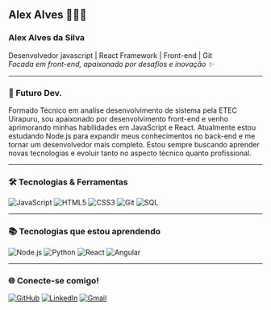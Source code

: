 ## Alex Alves 👨🏻‍💻 

### Alex Alves da Silva

Desenvolvedor javascript | React Framework | Front-end | Git  
*Focada em front-end, apaixonado por desafios e inovação ✨*

---

### 🚀 Futuro Dev. 

Formado Técnico em analise desenvolvimento de sistema pela ETEC Uirapuru, sou apaixonado por desenvolvimento front-end e venho aprimorando minhas habilidades em JavaScript e React. Atualmente estou estudando Node.js para expandir meus conhecimentos no back-end e me tornar um desenvolvedor mais completo. Estou sempre buscando aprender novas tecnologias e evoluir tanto no aspecto técnico quanto profissional.

---

### 🛠️ Tecnologias & Ferramentas

![JavaScript](https://img.shields.io/badge/JavaScript-F7DF1E?style=for-the-badge&logo=javascript&logoColor=black)
![HTML5](https://img.shields.io/badge/HTML5-E34F26?style=for-the-badge&logo=html5&logoColor=white)
![CSS3](https://img.shields.io/badge/CSS3-1572B6?style=for-the-badge&logo=css3&logoColor=white)
![Git](https://img.shields.io/badge/GIT-E44C30?style=for-the-badge&logo=git&logoColor=white)
![SQL](https://img.shields.io/badge/SQL-4479A1?style=for-the-badge&logo=mysql&logoColor=white)

---

### 📚 Tecnologias que estou aprendendo

![Node.js](https://img.shields.io/badge/Node.js-339933?style=for-the-badge&logo=nodedotjs&logoColor=white)
![Python](https://img.shields.io/badge/Python-3776AB?style=for-the-badge&logo=python&logoColor=white)
![React](https://img.shields.io/badge/React-61DAFB?style=for-the-badge&logo=react&logoColor=black)
![Angular](https://img.shields.io/badge/Angular-DD0031?style=for-the-badge&logo=angular&logoColor=white)

---

### 🌐 Conecte-se comigo!

[![GitHub](https://img.shields.io/badge/GitHub-181717?style=for-the-badge&logo=github&logoColor=white)](https://github.com/alexalves011)
[![LinkedIn](https://img.shields.io/badge/LinkedIn-0A66C2?style=for-the-badge&logo=linkedin&logoColor=white)](https://www.linkedin.com/in/alex-alves-7a4a4327a/)
[![Gmail](https://img.shields.io/badge/Gmail-EA4335?style=for-the-badge&logo=gmail&logoColor=white)](mailto:alexalves.work@gmail.com)
